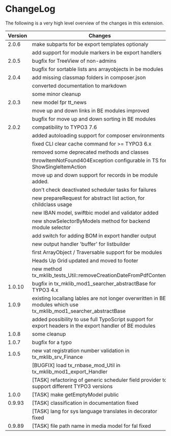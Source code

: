 ChangeLog
=========

The following is a very high level overview of the changes in this extension.

|Version|Changes|
|-------|-------|
|2.0.6| make subparts for be export templates optionaly|
|| add support for module markers in be export handlers|
|2.0.5| bugfix for TreeView of non-admins|
|| bugfix for sortable lists ans arrayobjects in be modules|
|2.0.4| add missing classmap folders in composer.json|
||converted documentation to markdown|
||some minor cleanup|
|2.0.3| new model fpr tt_news|
||move up and down links in BE modules improved|
||bugfix for move up and down sorting in BE modules|
|2.0.2| compatibility to TYPO3 7.6|
|| added autoloading support for composer environments|
|| fixed CLI clear cache command for \>= TYPO3 6.x|
|| removed some deprecated methods and classes|
|| throwItemNotFound404Exception configurable in TS for ShowSingleItemAction|
|| move up and down support for records in be module added.|
|| don't check deactivated scheduler tasks for failures|
|| new prepareRequest for abstract list action, for childclass usage|
|| new IBAN model, swiftbic model and validator added|
|| new showSelectorByModels method for backend module selector|
|| add switch for adding BOM in export handler output|
|| new output handler 'buffer' for listbuilder|
|| first ArrayObject / Traversable support for be modules|
|| Heads Up Grid updated and moved to footer|
|| new method tx\_mklib\_tests\_Util::removeCreationDateFromPdfContent|
|1.0.10| bugfix in tx\_mklib\_mod1\_searcher\_abstractBase for TYPO3 4.x|
|1.0.9| existing locallang lables are not longer overwritten in BE modules which use tx\_mklib\_mod1\_searcher\_abstractBase|
|| added possibility to use full TypoScript support for export headers in the export handler of BE modules|
|1.0.8| some cleanup|
|1.0.7| bugfix for a typo|
|1.0.5| new vat registration number validation in tx\_mklib\_srv\_Finance|
|| [BUGFIX] load tx\_rnbase\_mod\_Util in tx\_mklib\_mod1\_export\_Handler|
|| [TASK] refactoring of generic scheduler field provider to support different TYPO3 versions|
|1.0.0| [TASK] make getEmptyModel public|
|0.9.93| [TASK] classification in documentation fixed|
|| [TASK] lang for sys language translates in decorator fixed|
|0.9.89| [TASK] file path name in media model for fal fixed|


